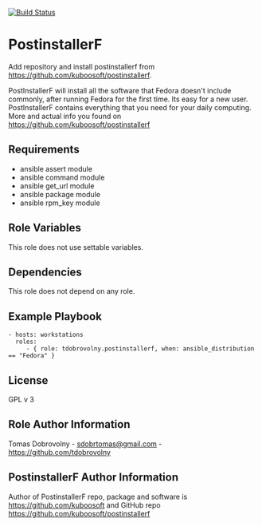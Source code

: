[![Build Status](https://travis-ci.org/tdobrovolny/ansible-role-autoupdate.svg?branch=master)](https://travis-ci.org/tdobrovolny/ansible-role-autoupdate)

PostinstallerF
==============

Add repository and install postinstallerf from https://github.com/kuboosoft/postinstallerf.

PostInstallerF will install all the software that Fedora doesn't include commonly, after running Fedora for the first time. Its easy for a new user. PostInstallerF contains everything that you need for your daily computing. More and actual info you found on https://github.com/kuboosoft/postinstallerf

Requirements
------------

 - ansible assert module
 - ansible command module
 - ansible get_url module
 - ansible package module
 - ansible rpm_key module

Role Variables
--------------

This role does not use settable variables.

Dependencies
------------

This role does not depend on any role.

Example Playbook
----------------

    - hosts: workstations
      roles:
         - { role: tdobrovolny.postinstallerf, when: ansible_distribution == "Fedora" }

License
-------

GPL v 3

Role Author Information
-----------------------

Tomas Dobrovolny - sdobrtomas@gmail.com - https://github.com/tdobrovolny


PostinstallerF Author Information
---------------------------------

Author of PostinstallerF repo, package and software is https://github.com/kuboosoft and GitHub repo https://github.com/kuboosoft/postinstallerf